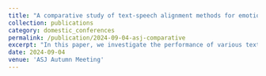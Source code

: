 ```yaml
---
title: "A comparative study of text-speech alignment methods for emotional speech synthesis."
collection: publications
category: domestic_conferences
permalink: /publication/2024-09-04-asj-comparative
excerpt: "In this paper, we investigate the performance of various text-speech alignment methods to build a high-quality emotional parallel text-to-speech system."
date: 2024-09-04
venue: 'ASJ Autumn Meeting'
---
```

